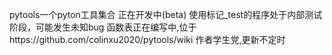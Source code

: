 pytools一个pyton工具集合
正在开发中(beta)
使用标记_test的程序处于内部测试阶段，可能发生未知bug
函数表正在编写中,位于https://github.com/colinxu2020/pytools/wiki
作者学生党,更新不定时

